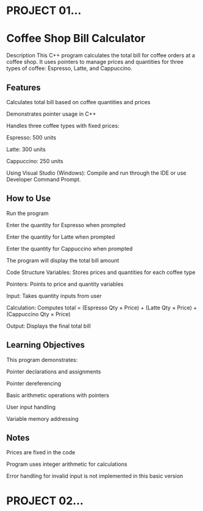 # PROJECT 01...

# Coffee Shop Bill Calculator
Description
This C++ program calculates the total bill for coffee orders at a coffee shop. It uses pointers to manage prices and quantities for three types of coffee: Espresso, Latte, and Cappuccino.

## Features
Calculates total bill based on coffee quantities and prices

Demonstrates pointer usage in C++

Handles three coffee types with fixed prices:

Espresso: 500 units

Latte: 300 units

Cappuccino: 250 units

Using Visual Studio (Windows):
Compile and run through the IDE or use Developer Command Prompt.

## How to Use
Run the program

Enter the quantity for Espresso when prompted

Enter the quantity for Latte when prompted

Enter the quantity for Cappuccino when prompted

The program will display the total bill amount

Code Structure
Variables: Stores prices and quantities for each coffee type

Pointers: Points to price and quantity variables

Input: Takes quantity inputs from user

Calculation: Computes total = (Espresso Qty × Price) + (Latte Qty × Price) + (Cappuccino Qty × Price)

Output: Displays the final total bill
## Learning Objectives
This program demonstrates:

Pointer declarations and assignments

Pointer dereferencing

Basic arithmetic operations with pointers

User input handling

Variable memory addressing

## Notes
Prices are fixed in the code

Program uses integer arithmetic for calculations

Error handling for invalid input is not implemented in this basic version


# PROJECT 02...
